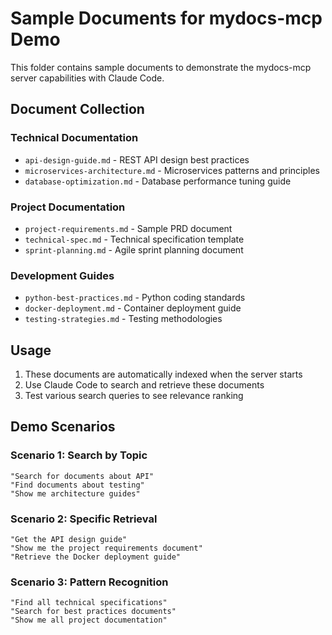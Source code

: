 # Sample Documents for mydocs-mcp Demo

This folder contains sample documents to demonstrate the mydocs-mcp server capabilities with Claude Code.

## Document Collection

### Technical Documentation
- `api-design-guide.md` - REST API design best practices
- `microservices-architecture.md` - Microservices patterns and principles
- `database-optimization.md` - Database performance tuning guide

### Project Documentation
- `project-requirements.md` - Sample PRD document
- `technical-spec.md` - Technical specification template
- `sprint-planning.md` - Agile sprint planning document

### Development Guides
- `python-best-practices.md` - Python coding standards
- `docker-deployment.md` - Container deployment guide
- `testing-strategies.md` - Testing methodologies

## Usage

1. These documents are automatically indexed when the server starts
2. Use Claude Code to search and retrieve these documents
3. Test various search queries to see relevance ranking

## Demo Scenarios

### Scenario 1: Search by Topic
```
"Search for documents about API"
"Find documents about testing"
"Show me architecture guides"
```

### Scenario 2: Specific Retrieval
```
"Get the API design guide"
"Show me the project requirements document"
"Retrieve the Docker deployment guide"
```

### Scenario 3: Pattern Recognition
```
"Find all technical specifications"
"Search for best practices documents"
"Show me all project documentation"
```